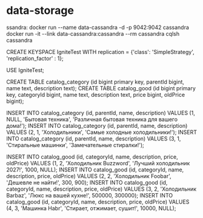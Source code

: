 # data-storage
ssandra:</h3>
docker run --name data-cassandra -d -p 9042:9042 cassandra
docker run -it --link data-cassandra:cassandra --rm cassandra cqlsh cassandra

CREATE KEYSPACE IgniteTest WITH replication = {'class': 'SimpleStrategy', 'replication_factor' : 1};

USE IgniteTest;

CREATE TABLE catalog_category (id bigint primary key, parentId bigint, name text, description text);
CREATE TABLE catalog_good (id bigint primary key, categoryId bigint, name text, description text, price bigint, oldPrice bigint);

INSERT INTO catalog_category (id, parentId, name, description) VALUES (1, NULL, 'Бытовая техника', 'Различная бытовая техника для вашего дома!');
INSERT INTO catalog_category (id, parentId, name, description) VALUES (2, 1, 'Холодильники', 'Самые холодные холодильники!');
INSERT INTO catalog_category (id, parentId, name, description) VALUES (3, 1, 'Стиральные машинки', 'Замечательные стиралки!');

INSERT INTO catalog_good (id, categoryId, name, description, price, oldPrice) VALUES (1, 2, 'Холодильник Buzzword', 'Лучший холодильник 2027!', 1000, NULL);
INSERT INTO catalog_good (id, categoryId, name, description, price, oldPrice) VALUES (2, 2, 'Холодильник Foobar', 'Дешевле не найти!', 300, 900);
INSERT INTO catalog_good (id, categoryId, name, description, price, oldPrice) VALUES (3, 2, 'Холодильник Barbaz', 'Люкс на вашей кухне!', 500000, 300000);
INSERT INTO catalog_good (id, categoryId, name, description, price, oldPrice) VALUES (4, 3, 'Машинка Habr', 'Стирает, отжимает, сушит!', 10000, NULL);

